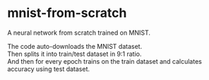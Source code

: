 # mnist-from-scratch
A neural network from scratch trained on MNIST.

The code auto-downloads the MNIST dataset.<br>
Then splits it into train/test dataset in 9:1 ratio.<br>
And then for every epoch trains on the train dataset and calculates accuracy using test dataset.
